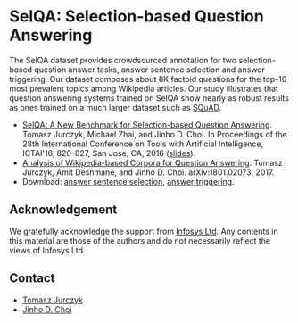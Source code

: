 # SelQA: Selection-based Question Answering

The SelQA dataset provides crowdsourced annotation for two selection-based question answer tasks, answer sentence selection and answer triggering.
Our dataset composes about 8K factoid questions for the top-10 most prevalent topics among Wikipedia articles.
Our study illustrates that question answering systems trained on SelQA show nearly as robust results as ones trained on a much larger dataset such as [SQuAD](https://rajpurkar.github.io/SQuAD-explorer/).

* [SelQA: A New Benchmark for Selection-based Question Answering](https://arxiv.org/abs/1606.08513). Tomasz Jurczyk, Michael Zhai, and Jinho D. Choi. In Proceedings of the 28th International Conference on Tools with Artificial Intelligence, ICTAI'16, 820-827, San Jose, CA, 2016 ([slides](https://www.slideshare.net/jchoi7s/selqa-a-new-benchmark-for-selectionbased-question-answering)). 
* [Analysis of Wikipedia-based Corpora for Question Answering](https://arxiv.org/abs/1801.02073). Tomasz Jurczyk, Amit Deshmane, and Jinho D. Choi. arXiv:1801.02073, 2017.
* Download: [answer sentence selection](ass), [answer triggering](at).

## Acknowledgement

We gratefully acknowledge the support from [Infosys Ltd](https://www.infosys.com). Any contents in this material are those of the authors and do not necessarily reflect the views of Infosys Ltd.

## Contact

* [Tomasz Jurczyk](https://github.com/tjurczyk)
* [Jinho D. Choi](https://github.com/jdchoi77)